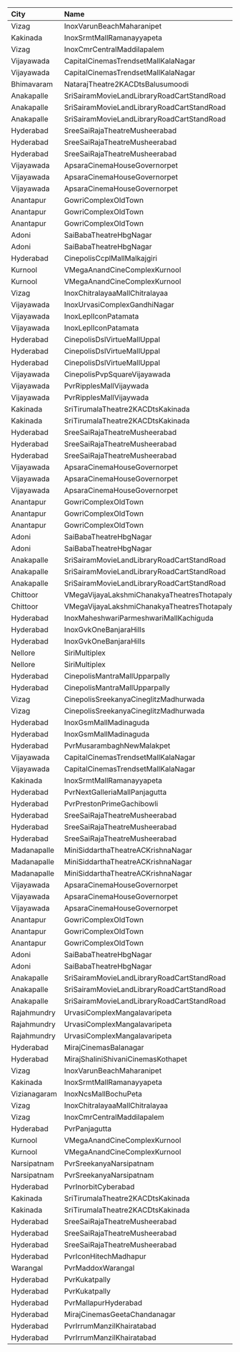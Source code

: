| City         | Name                                          |  Time | Type        | Price | Capacity | Booked |
| :----------- | :-------------------------------------------- | ----: | :---------- | ----: | -------: | -----: |
| Vizag        | InoxVarunBeachMaharanipet                     | 10:15 | Excutive    |  150₹ |       62 |      0 |
| Kakinada     | InoxSrmtMallRamanayyapeta                     | 10:30 | Executive   |   80₹ |       55 |      0 |
| Vizag        | InoxCmrCentralMaddilapalem                    | 10:35 | Executive   |  150₹ |       73 |      0 |
| Vijayawada   | CapitalCinemasTrendsetMallKalaNagar           | 11:00 | Gold        |  250₹ |       27 |     13 |
| Vijayawada   | CapitalCinemasTrendsetMallKalaNagar           | 11:00 | Silver      |  150₹ |       21 |     12 |
| Bhimavaram   | NatarajTheatre2KACDtsBalusumoodi              | 11:00 | FirstClass  |  120₹ |      220 |    110 |
| Anakapalle   | SriSairamMovieLandLibraryRoadCartStandRoad    | 11:10 | Balcony     |  112₹ |      279 |    231 |
| Anakapalle   | SriSairamMovieLandLibraryRoadCartStandRoad    | 11:10 | SecondClass |   67₹ |       67 |     34 |
| Anakapalle   | SriSairamMovieLandLibraryRoadCartStandRoad    | 11:10 | ThirdClass  |   44₹ |       94 |     47 |
| Hyderabad    | SreeSaiRajaTheatreMusheerabad                 | 11:30 | Balcony     |  100₹ |      377 |    227 |
| Hyderabad    | SreeSaiRajaTheatreMusheerabad                 | 11:30 | FirstClass  |   80₹ |      338 |    188 |
| Hyderabad    | SreeSaiRajaTheatreMusheerabad                 | 11:30 | SecondClass |   40₹ |      209 |    209 |
| Vijayawada   | ApsaraCinemaHouseGovernorpet                  | 11:30 | Balcony     |  110₹ |      250 |    215 |
| Vijayawada   | ApsaraCinemaHouseGovernorpet                  | 11:30 | DressCircle |  110₹ |       62 |     62 |
| Vijayawada   | ApsaraCinemaHouseGovernorpet                  | 11:30 | FirstClass  |   90₹ |      314 |    284 |
| Anantapur    | GowriComplexOldTown                           | 11:30 | Platinum    |  110₹ |      160 |     98 |
| Anantapur    | GowriComplexOldTown                           | 11:30 | Gold        |   70₹ |       14 |      7 |
| Anantapur    | GowriComplexOldTown                           | 11:30 | Silver      |   30₹ |       33 |     33 |
| Adoni        | SaiBabaTheatreHbgNagar                        | 11:30 | FirstClass  |   70₹ |      169 |    104 |
| Adoni        | SaiBabaTheatreHbgNagar                        | 11:30 | SecondClass |   50₹ |      149 |     74 |
| Hyderabad    | CinepolisCcplMallMalkajgiri                   | 12:15 | Executive   |  150₹ |      135 |      3 |
| Kurnool      | VMegaAnandCineComplexKurnool                  | 12:30 | Gold        |  110₹ |      190 |     95 |
| Kurnool      | VMegaAnandCineComplexKurnool                  | 12:30 | Executive   |   70₹ |       48 |     24 |
| Vizag        | InoxChitralayaaMallChitralayaa                | 12:50 | Executive   |  150₹ |       59 |      0 |
| Vijayawada   | InoxUrvasiComplexGandhiNagar                  | 13:20 | Club        |  150₹ |      102 |      0 |
| Vijayawada   | InoxLeplIconPatamata                          | 13:40 | Club        |  150₹ |      100 |      0 |
| Vijayawada   | InoxLeplIconPatamata                          | 13:40 | Royal       |  250₹ |        2 |      0 |
| Hyderabad    | CinepolisDslVirtueMallUppal                   | 13:40 | Normal      |  200₹ |       25 |      0 |
| Hyderabad    | CinepolisDslVirtueMallUppal                   | 13:40 | Executive   |  200₹ |      120 |      0 |
| Hyderabad    | CinepolisDslVirtueMallUppal                   | 13:40 | Vip         |  350₹ |       10 |      0 |
| Vijayawada   | CinepolisPvpSquareVijayawada                  | 13:45 | Normal      |  150₹ |      203 |    107 |
| Vijayawada   | PvrRipplesMallVijaywada                       | 13:45 | Classic     |  150₹ |       91 |     91 |
| Vijayawada   | PvrRipplesMallVijaywada                       | 13:45 | Recliner    |  250₹ |        7 |      7 |
| Kakinada     | SriTirumalaTheatre2KACDtsKakinada             | 14:00 | FirstClass  |  100₹ |      404 |    201 |
| Kakinada     | SriTirumalaTheatre2KACDtsKakinada             | 14:00 | SecondClass |   40₹ |      108 |     69 |
| Hyderabad    | SreeSaiRajaTheatreMusheerabad                 | 14:30 | Balcony     |  100₹ |      377 |    227 |
| Hyderabad    | SreeSaiRajaTheatreMusheerabad                 | 14:30 | FirstClass  |   80₹ |      338 |    188 |
| Hyderabad    | SreeSaiRajaTheatreMusheerabad                 | 14:30 | SecondClass |   40₹ |      209 |    209 |
| Vijayawada   | ApsaraCinemaHouseGovernorpet                  | 14:30 | Balcony     |  110₹ |      250 |    215 |
| Vijayawada   | ApsaraCinemaHouseGovernorpet                  | 14:30 | DressCircle |  110₹ |       62 |     62 |
| Vijayawada   | ApsaraCinemaHouseGovernorpet                  | 14:30 | FirstClass  |   90₹ |      314 |    284 |
| Anantapur    | GowriComplexOldTown                           | 14:30 | Platinum    |  110₹ |      160 |     97 |
| Anantapur    | GowriComplexOldTown                           | 14:30 | Gold        |   70₹ |       14 |      7 |
| Anantapur    | GowriComplexOldTown                           | 14:30 | Silver      |   30₹ |       33 |     33 |
| Adoni        | SaiBabaTheatreHbgNagar                        | 14:30 | FirstClass  |   70₹ |      169 |    104 |
| Adoni        | SaiBabaTheatreHbgNagar                        | 14:30 | SecondClass |   50₹ |      149 |     74 |
| Anakapalle   | SriSairamMovieLandLibraryRoadCartStandRoad    | 14:30 | Balcony     |  112₹ |      279 |    231 |
| Anakapalle   | SriSairamMovieLandLibraryRoadCartStandRoad    | 14:30 | SecondClass |   67₹ |       67 |     34 |
| Anakapalle   | SriSairamMovieLandLibraryRoadCartStandRoad    | 14:30 | ThirdClass  |   44₹ |       94 |     47 |
| Chittoor     | VMegaVijayaLakshmiChanakyaTheatresThotapalyam | 14:35 | Gold        |  110₹ |      262 |    139 |
| Chittoor     | VMegaVijayaLakshmiChanakyaTheatresThotapalyam | 14:35 | Executive   |   70₹ |       54 |     27 |
| Hyderabad    | InoxMaheshwariParmeshwariMallKachiguda        | 14:40 | Executive   |  150₹ |      149 |      0 |
| Hyderabad    | InoxGvkOneBanjaraHills                        | 15:05 | Executive   |  150₹ |      192 |      0 |
| Hyderabad    | InoxGvkOneBanjaraHills                        | 15:05 | Royal       |  250₹ |        4 |      0 |
| Nellore      | SiriMultiplex                                 | 15:10 | GoldClass   |  100₹ |       55 |     31 |
| Nellore      | SiriMultiplex                                 | 15:10 | SilverClass |   60₹ |       10 |      5 |
| Hyderabad    | CinepolisMantraMallUpparpally                 | 15:15 | Normal      |  150₹ |      141 |      0 |
| Hyderabad    | CinepolisMantraMallUpparpally                 | 15:15 | Vip         |  250₹ |       10 |      0 |
| Vizag        | CinepolisSreekanyaCineglitzMadhurwada         | 15:30 | Normal      |  138₹ |       38 |     19 |
| Vizag        | CinepolisSreekanyaCineglitzMadhurwada         | 15:30 | Executive   |  138₹ |      150 |     81 |
| Hyderabad    | InoxGsmMallMadinaguda                         | 15:40 | Executive   |  200₹ |      133 |      0 |
| Hyderabad    | InoxGsmMallMadinaguda                         | 15:40 | Royal       |  300₹ |        8 |      0 |
| Hyderabad    | PvrMusarambaghNewMalakpet                     | 15:50 | Classic     |  150₹ |      117 |      8 |
| Vijayawada   | CapitalCinemasTrendsetMallKalaNagar           | 16:00 | Gold        |  250₹ |       27 |     13 |
| Vijayawada   | CapitalCinemasTrendsetMallKalaNagar           | 16:00 | Silver      |  150₹ |       21 |     12 |
| Kakinada     | InoxSrmtMallRamanayyapeta                     | 16:10 | Executive   |   80₹ |       25 |      0 |
| Hyderabad    | PvrNextGalleriaMallPanjagutta                 | 16:25 | Classic     |  150₹ |      145 |    145 |
| Hyderabad    | PvrPrestonPrimeGachibowli                     | 16:35 | Classic     |  150₹ |      217 |      0 |
| Hyderabad    | SreeSaiRajaTheatreMusheerabad                 | 18:00 | Balcony     |  100₹ |      377 |    227 |
| Hyderabad    | SreeSaiRajaTheatreMusheerabad                 | 18:00 | FirstClass  |   80₹ |      338 |    188 |
| Hyderabad    | SreeSaiRajaTheatreMusheerabad                 | 18:00 | SecondClass |   40₹ |      209 |    209 |
| Madanapalle  | MiniSiddarthaTheatreACKrishnaNagar            | 18:00 | Reserved    |   70₹ |      210 |    105 |
| Madanapalle  | MiniSiddarthaTheatreACKrishnaNagar            | 18:00 | First       |   50₹ |      124 |     62 |
| Madanapalle  | MiniSiddarthaTheatreACKrishnaNagar            | 18:00 | Second      |   30₹ |       74 |     37 |
| Vijayawada   | ApsaraCinemaHouseGovernorpet                  | 18:30 | Balcony     |  110₹ |      250 |    215 |
| Vijayawada   | ApsaraCinemaHouseGovernorpet                  | 18:30 | DressCircle |  110₹ |       62 |     62 |
| Vijayawada   | ApsaraCinemaHouseGovernorpet                  | 18:30 | FirstClass  |   90₹ |      314 |    284 |
| Anantapur    | GowriComplexOldTown                           | 18:30 | Platinum    |  110₹ |      160 |     97 |
| Anantapur    | GowriComplexOldTown                           | 18:30 | Gold        |   70₹ |       14 |      7 |
| Anantapur    | GowriComplexOldTown                           | 18:30 | Silver      |   30₹ |       33 |     33 |
| Adoni        | SaiBabaTheatreHbgNagar                        | 18:30 | FirstClass  |   70₹ |      169 |    104 |
| Adoni        | SaiBabaTheatreHbgNagar                        | 18:30 | SecondClass |   50₹ |      149 |     74 |
| Anakapalle   | SriSairamMovieLandLibraryRoadCartStandRoad    | 18:30 | Balcony     |  112₹ |      279 |    231 |
| Anakapalle   | SriSairamMovieLandLibraryRoadCartStandRoad    | 18:30 | SecondClass |   67₹ |       67 |     34 |
| Anakapalle   | SriSairamMovieLandLibraryRoadCartStandRoad    | 18:30 | ThirdClass  |   44₹ |       94 |     47 |
| Rajahmundry  | UrvasiComplexMangalavaripeta                  | 18:30 | Balcony     |  100₹ |      277 |    150 |
| Rajahmundry  | UrvasiComplexMangalavaripeta                  | 18:30 | FirstClass  |   60₹ |      246 |    124 |
| Rajahmundry  | UrvasiComplexMangalavaripeta                  | 18:30 | ThirdClass  |   40₹ |      142 |     80 |
| Hyderabad    | MirajCinemasBalanagar                         | 19:00 | Executive   |  150₹ |      143 |      7 |
| Hyderabad    | MirajShaliniShivaniCinemasKothapet            | 19:00 | Executive   |  150₹ |       94 |      2 |
| Vizag        | InoxVarunBeachMaharanipet                     | 19:10 | Excutive    |  150₹ |       58 |      0 |
| Kakinada     | InoxSrmtMallRamanayyapeta                     | 19:10 | Executive   |   80₹ |       44 |      0 |
| Vizianagaram | InoxNcsMallBochuPeta                          | 19:10 | Exclusive   |  150₹ |       94 |      0 |
| Vizag        | InoxChitralayaaMallChitralayaa                | 19:10 | Executive   |  150₹ |       58 |      0 |
| Vizag        | InoxCmrCentralMaddilapalem                    | 19:10 | Executive   |  150₹ |       77 |      0 |
| Hyderabad    | PvrPanjagutta                                 | 19:25 | Classic     |  150₹ |      141 |    141 |
| Kurnool      | VMegaAnandCineComplexKurnool                  | 19:30 | Gold        |  110₹ |      190 |     95 |
| Kurnool      | VMegaAnandCineComplexKurnool                  | 19:30 | Executive   |   70₹ |       48 |     24 |
| Narsipatnam  | PvrSreekanyaNarsipatnam                       | 19:50 | Classic     |   60₹ |       20 |      0 |
| Narsipatnam  | PvrSreekanyaNarsipatnam                       | 19:50 | ClassicPlus |  150₹ |      128 |      0 |
| Hyderabad    | PvrInorbitCyberabad                           | 19:50 | Classic     |  150₹ |      147 |    147 |
| Kakinada     | SriTirumalaTheatre2KACDtsKakinada             | 20:00 | FirstClass  |  100₹ |      404 |    203 |
| Kakinada     | SriTirumalaTheatre2KACDtsKakinada             | 20:00 | SecondClass |   40₹ |      108 |     69 |
| Hyderabad    | SreeSaiRajaTheatreMusheerabad                 | 21:00 | Balcony     |  100₹ |      377 |    227 |
| Hyderabad    | SreeSaiRajaTheatreMusheerabad                 | 21:00 | FirstClass  |   80₹ |      338 |    188 |
| Hyderabad    | SreeSaiRajaTheatreMusheerabad                 | 21:00 | SecondClass |   40₹ |      209 |    209 |
| Hyderabad    | PvrIconHitechMadhapur                         | 21:50 | Classic     |  150₹ |      140 |    140 |
| Warangal     | PvrMaddoxWarangal                             | 22:10 | Classic     |  150₹ |       97 |      3 |
| Hyderabad    | PvrKukatpally                                 | 22:10 | Classic     |  150₹ |      282 |    282 |
| Hyderabad    | PvrKukatpally                                 | 22:10 | Recliner    |  250₹ |       13 |     13 |
| Hyderabad    | PvrMallapurHyderabad                          | 22:30 | Classic     |  150₹ |      201 |      2 |
| Hyderabad    | MirajCinemasGeetaChandanagar                  | 22:30 | Executive   |  150₹ |      111 |      0 |
| Hyderabad    | PvrIrrumManzilKhairatabad                     | 23:00 | Classic     |  150₹ |      142 |      5 |
| Hyderabad    | PvrIrrumManzilKhairatabad                     | 23:00 | Recliner    |  250₹ |        8 |      2 |